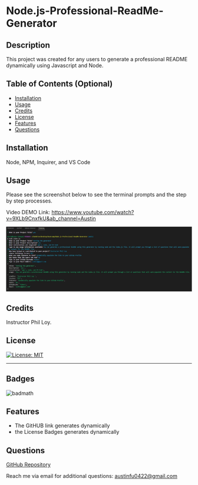 # Node.js-Professional-ReadMe-Generator

## Description

This project was created for any users to generate a professional README dynamically using Javascript and Node. 

## Table of Contents (Optional)

- [Installation](#installation)
- [Usage](#usage)
- [Credits](#credits)
- [License](#license)
- [Features](#features)
- [Questions](#questions)

## Installation

Node, NPM, Inquirer, and VS Code

## Usage

Please see the screenshot below to see the terminal prompts and the step by step processes. 

Video DEMO Link: https://www.youtube.com/watch?v=9XLb9CnxfkU&ab_channel=Austin

![alt text](./Assets/Terminal%20snapshot.JPG)

## Credits

Instructor Phil Loy. 

## License

[![License: MIT](https://img.shields.io/badge/License-MIT-yellow.svg)](https://opensource.org/licenses/MIT)

---

## Badges

![badmath](https://img.shields.io/github/languages/top/lernantino/badmath)

## Features

* The GitHUB link generates dynamically
* the License Badges generates dynamically

## Questions

[GitHub Repository](https://github.com/fubaru)

Reach me via email for additional questions: austinfu0422@gmail.com